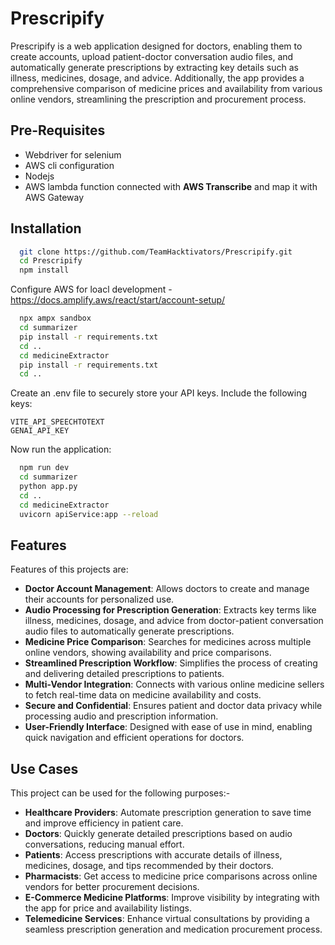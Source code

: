 
# Prescripify

Prescripify is a web application designed for doctors, enabling them to create accounts, upload patient-doctor conversation audio files, and automatically generate prescriptions by extracting key details such as illness, medicines, dosage, and advice. Additionally, the app provides a comprehensive comparison of medicine prices and availability from various online vendors, streamlining the prescription and procurement process.


## Pre-Requisites

- Webdriver for selenium
- AWS cli configuration
- Nodejs
- AWS lambda function connected with **AWS Transcribe** and map it with AWS Gateway

## Installation

```bash
  git clone https://github.com/TeamHacktivators/Prescripify.git
  cd Prescripify
  npm install 
  ```
  Configure AWS for loacl development - https://docs.amplify.aws/react/start/account-setup/
```bash
  npx ampx sandbox
  cd summarizer
  pip install -r requirements.txt
  cd ..
  cd medicineExtractor
  pip install -r requirements.txt
  cd ..
```
Create an .env file to securely store your API keys. Include the following keys:
```
VITE_API_SPEECHTOTEXT
GENAI_API_KEY
```
Now run the application:
```bash  
  npm run dev
  cd summarizer
  python app.py
  cd ..
  cd medicineExtractor
  uvicorn apiService:app --reload
```
    
## Features

Features of this projects are:

- **Doctor Account Management**: Allows doctors to create and manage their accounts for personalized use.  
- **Audio Processing for Prescription Generation**: Extracts key terms like illness, medicines, dosage, and advice from doctor-patient conversation audio files to automatically generate prescriptions.  
- **Medicine Price Comparison**: Searches for medicines across multiple online vendors, showing availability and price comparisons.  
- **Streamlined Prescription Workflow**: Simplifies the process of creating and delivering detailed prescriptions to patients.  
- **Multi-Vendor Integration**: Connects with various online medicine sellers to fetch real-time data on medicine availability and costs.  
- **Secure and Confidential**: Ensures patient and doctor data privacy while processing audio and prescription information.  
- **User-Friendly Interface**: Designed with ease of use in mind, enabling quick navigation and efficient operations for doctors.  
## Use Cases

This project can be used for the following purposes:-

- **Healthcare Providers**: Automate prescription generation to save time and improve efficiency in patient care.  
- **Doctors**: Quickly generate detailed prescriptions based on audio conversations, reducing manual effort.  
- **Patients**: Access prescriptions with accurate details of illness, medicines, dosage, and tips recommended by their doctors.  
- **Pharmacists**: Get access to medicine price comparisons across online vendors for better procurement decisions.  
- **E-Commerce Medicine Platforms**: Improve visibility by integrating with the app for price and availability listings.  
- **Telemedicine Services**: Enhance virtual consultations by providing a seamless prescription generation and medication procurement process.  

